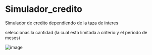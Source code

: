 # Simulador_credito
Simulador de credito dependiendo de la taza de interes

seleccionas la cantidad (la cual esta limitada a criterio y el periodo de meses)

![image](https://github.com/Aaronhemb/Simulador_credito/assets/93096758/81ed49e7-8205-4802-b532-33e89bcd3265)
